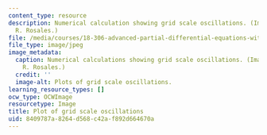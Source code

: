 ```yaml
---
content_type: resource
description: Numerical calculation showing grid scale oscillations. (Images by Prof.
  R. Rosales.)
file: /media/courses/18-306-advanced-partial-differential-equations-with-applications-fall-2009/8409787a8264d568c42af892d664670a_18-306f09-th.jpg
file_type: image/jpeg
image_metadata:
  caption: Numerical calculations showing grid scale oscillations. (Images by Prof.
    R. Rosales.)
  credit: ''
  image-alt: Plots of grid scale oscillations.
learning_resource_types: []
ocw_type: OCWImage
resourcetype: Image
title: Plot of grid scale oscillations
uid: 8409787a-8264-d568-c42a-f892d664670a
---
```

